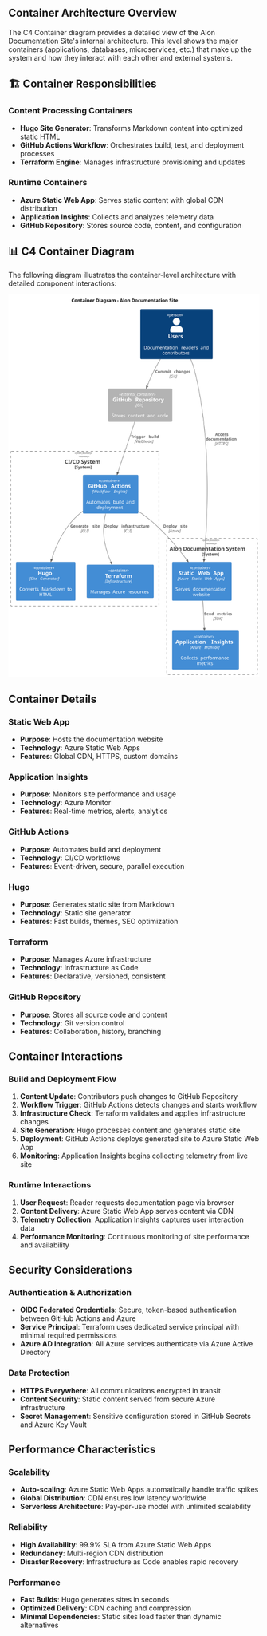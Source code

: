 ## Container Architecture Overview

The C4 Container diagram provides a detailed view of the Alon Documentation Site's internal architecture. This level shows the major containers (applications, databases, microservices, etc.) that make up the system and how they interact with each other and external systems.

## 🏗️ Container Responsibilities

### Content Processing Containers

- **Hugo Site Generator**: Transforms Markdown content into optimized static HTML
- **GitHub Actions Workflow**: Orchestrates build, test, and deployment processes
- **Terraform Engine**: Manages infrastructure provisioning and updates

### Runtime Containers

- **Azure Static Web App**: Serves static content with global CDN distribution
- **Application Insights**: Collects and analyzes telemetry data
- **GitHub Repository**: Stores source code, content, and configuration

## 📊 C4 Container Diagram

The following diagram illustrates the container-level architecture with detailed component interactions:

![c4-container-diagram-1](../assets/svg/c4-container-diagram-1.svg)

## Container Details

### Static Web App

- **Purpose**: Hosts the documentation website
- **Technology**: Azure Static Web Apps
- **Features**: Global CDN, HTTPS, custom domains

### Application Insights

- **Purpose**: Monitors site performance and usage
- **Technology**: Azure Monitor
- **Features**: Real-time metrics, alerts, analytics

### GitHub Actions

- **Purpose**: Automates build and deployment
- **Technology**: CI/CD workflows
- **Features**: Event-driven, secure, parallel execution

### Hugo

- **Purpose**: Generates static site from Markdown
- **Technology**: Static site generator
- **Features**: Fast builds, themes, SEO optimization

### Terraform

- **Purpose**: Manages Azure infrastructure
- **Technology**: Infrastructure as Code
- **Features**: Declarative, versioned, consistent

### GitHub Repository

- **Purpose**: Stores all source code and content
- **Technology**: Git version control
- **Features**: Collaboration, history, branching

## Container Interactions

### Build and Deployment Flow

1. **Content Update**: Contributors push changes to GitHub Repository
2. **Workflow Trigger**: GitHub Actions detects changes and starts workflow
3. **Infrastructure Check**: Terraform validates and applies infrastructure changes
4. **Site Generation**: Hugo processes content and generates static site
5. **Deployment**: GitHub Actions deploys generated site to Azure Static Web App
6. **Monitoring**: Application Insights begins collecting telemetry from live site

### Runtime Interactions

1. **User Request**: Reader requests documentation page via browser
2. **Content Delivery**: Azure Static Web App serves content via CDN
3. **Telemetry Collection**: Application Insights captures user interaction data
4. **Performance Monitoring**: Continuous monitoring of site performance and availability

## Security Considerations

### Authentication & Authorization

- **OIDC Federated Credentials**: Secure, token-based authentication between GitHub Actions and Azure
- **Service Principal**: Terraform uses dedicated service principal with minimal required permissions
- **Azure AD Integration**: All Azure services authenticate via Azure Active Directory

### Data Protection

- **HTTPS Everywhere**: All communications encrypted in transit
- **Content Security**: Static content served from secure Azure infrastructure
- **Secret Management**: Sensitive configuration stored in GitHub Secrets and Azure Key Vault

## Performance Characteristics

### Scalability

- **Auto-scaling**: Azure Static Web Apps automatically handle traffic spikes
- **Global Distribution**: CDN ensures low latency worldwide
- **Serverless Architecture**: Pay-per-use model with unlimited scalability

### Reliability

- **High Availability**: 99.9% SLA from Azure Static Web Apps
- **Redundancy**: Multi-region CDN distribution
- **Disaster Recovery**: Infrastructure as Code enables rapid recovery

### Performance

- **Fast Builds**: Hugo generates sites in seconds
- **Optimized Delivery**: CDN caching and compression
- **Minimal Dependencies**: Static sites load faster than dynamic alternatives
